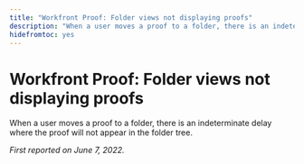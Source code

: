 ```yaml
---
title: "Workfront Proof: Folder views not displaying proofs"
description: "When a user moves a proof to a folder, there is an indeterminate delay where the proof will not appear in the folder tree."
hidefromtoc: yes
---
```


# Workfront Proof: Folder views not displaying proofs

When a user moves a proof to a folder, there is an indeterminate delay where the proof will not appear in the folder tree.

_First reported on June 7, 2022._